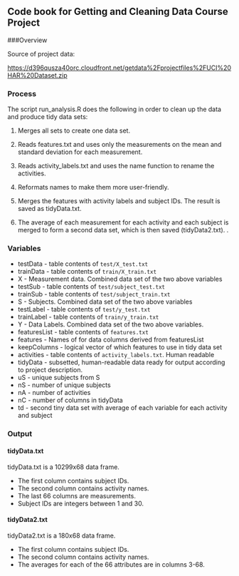 ## Code book for Getting and Cleaning Data Course Project

###Overview

Source of project data:

https://d396qusza40orc.cloudfront.net/getdata%2Fprojectfiles%2FUCI%20HAR%20Dataset.zip 
	
### Process

The script run_analysis.R does the following in order to clean up the data and produce tidy data sets:

1. Merges all sets to create one data set.

2. Reads features.txt and uses only the measurements on the mean and standard
   deviation for each measurement. 

3. Reads activity_labels.txt and uses the name function to rename the activities.

4. Reformats names to make them more user-friendly.

5. Merges the features with activity labels and subject IDs. The result is
   saved as tidyData.txt.

6. The average of each measurement for each activity and each subject is merged
   to form a second data set, which is then saved (tidyData2.txt).
.
### Variables

- testData - table contents of `test/X_test.txt`
- trainData - table contents of `train/X_train.txt`
- X - Measurement data. Combined data set of the two above variables
- testSub - table contents of `test/subject_test.txt`
- trainSub - table contents of `test/subject_train.txt`
- S - Subjects. Combined data set of the two above variables
- testLabel - table contents of `test/y_test.txt`
- trainLabel - table contents of `train/y_train.txt`
- Y - Data Labels. Combined data set of the two above variables. 
- featuresList - table contents of `features.txt`
- features - Names of for data columns derived from featuresList
- keepColumns - logical vector of which features to use in tidy data set
- activities - table contents of `activity_labels.txt`. Human readable
- tidyData - subsetted, human-readable data ready for output according to
  project description.
- uS - unique subjects from S
- nS - number of unique subjects
- nA - number of activities
- nC - number of columns in tidyData
- td - second tiny data set with average of each variable for each activity and
  subject

### Output

#### tidyData.txt

tidyData.txt is a 10299x68 data frame.

- The first column contains subject IDs.
- The second column contains activity names.
- The last 66 columns are measurements.
- Subject IDs are integers between 1 and 30.

#### tidyData2.txt

tidyData2.txt is a 180x68 data frame.

- The first column contains subject IDs.
- The second column contains activity names.
- The averages for each of the 66 attributes are in columns 3-68.
